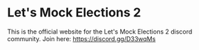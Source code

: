 # Let's Mock Elections 2
This is the official website for the Let's Mock Elections 2 discord community.
Join here: https://discord.gg/D33wqMs
